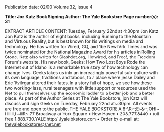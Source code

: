 Publication date: 02/00
Volume 32, Issue 4

**Title: Jon Katz Book Signing**
**Author: The Yale Bookstore**
**Page number(s): 31**

EXTRACT ARTICLE CONTENT:
Tuesday, February 22nd at 4:30pm 
Jon 
Katz 
Jon Katz is the author of eight books, including Running to the Mountain and 
Virtuous Reality, but is best known for his writings on media and technology. 
He has written for Wired, GQ, and 1be New lVrk Times and was twice 
nominated for the National Magazine Award for his articles in Rolling Stone. 
Katz also writes for Slashdot.org, Hotwired, and Free!, the Freedom Forum's 
website. His new book, Geeks: How Two Lost Boys Rode the Internet out of 
Idaho, is a remarkable true story of how technology can change lives. 
Geeks takes us into an increasingly powerful sub-culture with its own 
language, traditions and taboos, to a place where jesse Dailey and Eric 
1\vilegar altered their fates. In a story full of hope, we see how these two 
working<lass, rural teenagers with little support or resources used the Net 
to pull themselves up the economic ladder to a better job and a better place. 
As part of the Author Series at The Yale Bookstore, jon Katz will discuss and 
sign Geeks on Tuesday, February 22nd at~:30pm. All events are free and 
open to the public. 
THE YALE 
BOOKSTORE 
A 
8-\R:-;E~&:-;OHI~ l llllll,l ~lllR~ 
77 Broadway at York Square • New Haven • 203.777.8440 • toll free 1.888.730.YALE 
http:/ Jyale.bkstore.com • Order by e-mail at: theyalebookstore@snet.net